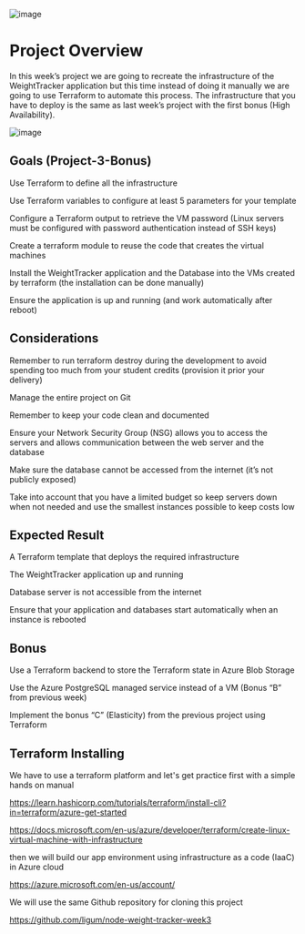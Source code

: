    ![image](https://bootcamp.rhinops.io/images/terraform-logo.png)

# Project Overview


In this week’s project we are going to recreate the infrastructure of the WeightTracker application but this time instead of doing it manually we are going to use Terraform to automate this process. The infrastructure that you have to deploy is the same as last week’s project with the first bonus (High Availability).


   ![image](https://bootcamp.rhinops.io/images/week-4-project-env.png)



## Goals (Project-3-Bonus)
Use Terraform to define all the infrastructure

Use Terraform variables to configure at least 5 parameters for your template

Configure a Terraform output to retrieve the VM password (Linux servers must be configured with password authentication instead of SSH keys)

Create a terraform module to reuse the code that creates the virtual machines

Install the WeightTracker application and the Database into the VMs created by terraform (the installation can be done manually)

Ensure the application is up and running (and work automatically after reboot)

## Considerations
Remember to run terraform destroy during the development to avoid spending too much from your student credits (provision it prior your delivery)

Manage the entire project on Git

Remember to keep your code clean and documented

Ensure your Network Security Group (NSG) allows you to access the servers and allows communication between the web server and the database

Make sure the database cannot be accessed from the internet (it’s not publicly exposed)

Take into account that you have a limited budget so keep servers down when not needed and use the smallest instances possible to keep costs low

## Expected Result
A Terraform template that deploys the required infrastructure

The WeightTracker application up and running

Database server is not accessible from the internet

Ensure that your application and databases start automatically when an instance is rebooted

## Bonus
Use a Terraform backend to store the Terraform state in Azure Blob Storage

Use the Azure PostgreSQL managed service instead of a VM (Bonus “B” from previous week)

Implement the bonus “C” (Elasticity) from the previous project using Terraform

## Terraform Installing

We have to use a terraform platform and let's get practice first with a simple hands on manual

https://learn.hashicorp.com/tutorials/terraform/install-cli?in=terraform/azure-get-started

https://docs.microsoft.com/en-us/azure/developer/terraform/create-linux-virtual-machine-with-infrastructure

then we will build our app environment using infrastructure as a code (IaaC) in Azure cloud

https://azure.microsoft.com/en-us/account/

We will use the same Github repository for cloning this project

https://github.com/ligum/node-weight-tracker-week3




